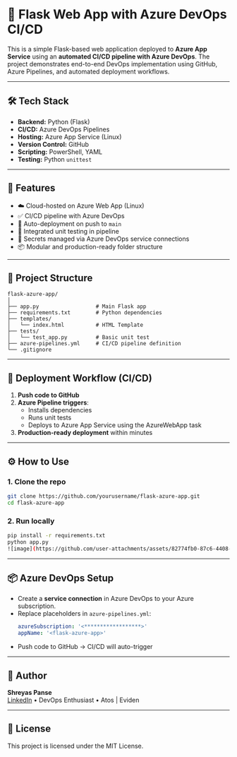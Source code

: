 # 🚀 Flask Web App with Azure DevOps CI/CD

This is a simple Flask-based web application deployed to **Azure App Service** using an **automated CI/CD pipeline with Azure DevOps**. The project demonstrates end-to-end DevOps implementation using GitHub, Azure Pipelines, and automated deployment workflows.

---

## 🛠 Tech Stack

- **Backend:** Python (Flask)
- **CI/CD:** Azure DevOps Pipelines
- **Hosting:** Azure App Service (Linux)
- **Version Control:** GitHub
- **Scripting:** PowerShell, YAML
- **Testing:** Python `unittest`

---

## 🔧 Features

- ☁️ Cloud-hosted on Azure Web App (Linux)
- ✅ CI/CD pipeline with Azure DevOps
- 🔁 Auto-deployment on push to `main`
- 🧪 Integrated unit testing in pipeline
- 🔐 Secrets managed via Azure DevOps service connections
- 📦 Modular and production-ready folder structure

---

## 📁 Project Structure

```
flask-azure-app/
│
├── app.py                  # Main Flask app
├── requirements.txt        # Python dependencies
├── templates/
│   └── index.html          # HTML Template
├── tests/
│   └── test_app.py         # Basic unit test
├── azure-pipelines.yml     # CI/CD pipeline definition
└── .gitignore
```

---

## 🚀 Deployment Workflow (CI/CD)

1. **Push code to GitHub**
2. **Azure Pipeline triggers**:
   - Installs dependencies
   - Runs unit tests
   - Deploys to Azure App Service using the AzureWebApp task
3. **Production-ready deployment** within minutes

---

## ⚙️ How to Use

### 1. Clone the repo

```bash
git clone https://github.com/yourusername/flask-azure-app.git
cd flask-azure-app
```

### 2. Run locally

```bash
pip install -r requirements.txt
python app.py
![image](https://github.com/user-attachments/assets/82774fb0-87c6-4408-b672-7ce054240a11)

```

---

## 📦 Azure DevOps Setup

- Create a **service connection** in Azure DevOps to your Azure subscription.
- Replace placeholders in `azure-pipelines.yml`:
  ```yaml
  azureSubscription: '<******************>'
  appName: '<flask-azure-app>'
  ```
- Push code to GitHub → CI/CD will auto-trigger

---

## 🙌 Author

**Shreyas Panse**  
[LinkedIn](https://www.linkedin.com/in/shreyas-panse-3a68a916a/) • DevOps Enthusiast • Atos | Eviden

---

## 📄 License

This project is licensed under the MIT License.
